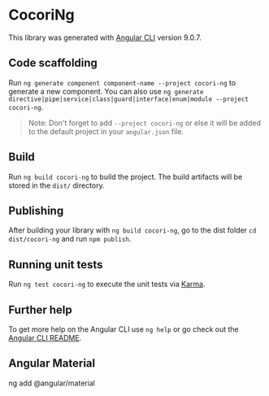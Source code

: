 # CocoriNg

This library was generated with [Angular CLI](https://github.com/angular/angular-cli) version 9.0.7.

## Code scaffolding

Run `ng generate component component-name --project cocori-ng` to generate a new component. You can also use `ng generate directive|pipe|service|class|guard|interface|enum|module --project cocori-ng`.
> Note: Don't forget to add `--project cocori-ng` or else it will be added to the default project in your `angular.json` file. 

## Build

Run `ng build cocori-ng` to build the project. The build artifacts will be stored in the `dist/` directory.

## Publishing

After building your library with `ng build cocori-ng`, go to the dist folder `cd dist/cocori-ng` and run `npm publish`.

## Running unit tests

Run `ng test cocori-ng` to execute the unit tests via [Karma](https://karma-runner.github.io).

## Further help

To get more help on the Angular CLI use `ng help` or go check out the [Angular CLI README](https://github.com/angular/angular-cli/blob/master/README.md).


## Angular Material
ng add @angular/material
